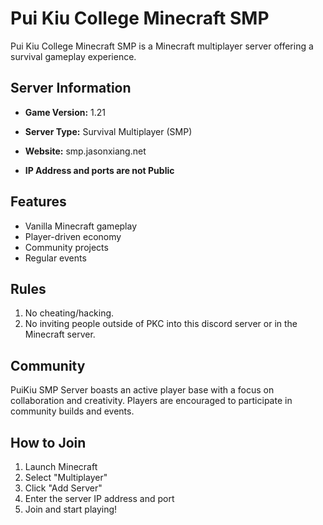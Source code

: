 # Pui Kiu College Minecraft SMP

Pui Kiu College Minecraft SMP is a Minecraft multiplayer server offering a survival gameplay experience. 

## Server Information

- **Game Version:** 1.21
- **Server Type:** Survival Multiplayer (SMP)

- **Website:** smp.jasonxiang.net
- **IP Address and ports are not Public**
## Features

- Vanilla Minecraft gameplay
- Player-driven economy
- Community projects
- Regular events

## Rules

1. No cheating/hacking.
2. No inviting people outside of PKC into this discord server or in the Minecraft server.

## Community

PuiKiu SMP Server boasts an active player base with a focus on collaboration and creativity. Players are encouraged to participate in community builds and events.

## How to Join

1. Launch Minecraft
2. Select "Multiplayer"
3. Click "Add Server"
4. Enter the server IP address and port
5. Join and start playing!
